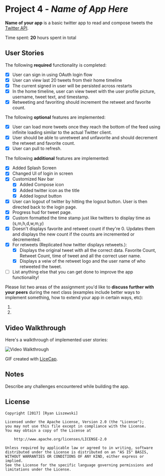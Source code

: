 # Project 4 - *Name of App Here*

**Name of your app** is a basic twitter app to read and compose tweets the [Twitter API](https://apps.twitter.com/).

Time spent: **20** hours spent in total

## User Stories

The following **required** functionality is completed:

- [x] User can sign in using OAuth login flow
- [x] User can view last 20 tweets from their home timeline
- [x] The current signed in user will be persisted across restarts
- [x] In the home timeline, user can view tweet with the user profile picture, username, tweet text, and timestamp.
- [x] Retweeting and favoriting should increment the retweet and favorite count.

The following **optional** features are implemented:

- [x] User can load more tweets once they reach the bottom of the feed using infinite loading similar to the actual Twitter client.
- [x] User should be able to unretweet and unfavorite and should decrement the retweet and favorite count.
- [x] User can pull to refresh.

The following **additional** features are implemented:
- [x] Added Splash Screen 
- [x] Changed UI of login in screen 
- [x] Customized Nav bar 
    - [x] Added Compose icon 
    - [x] Added twitter icon as the title 
    - [x] Added logout button 
- [x] User can logout of twitter by hitting the logout button. User is then directed back to the login page. 
- [x] Progress hud for tweet page.
- [x] Custom formatted the time stamp just like twitters to display time as (s,m,h,d,w,m,y)
- [x] Doesn't displays favorite and retweet count if they're 0. Updates them and displays the new count if the counts are incremented or decremented. 
- [x] For retweets (Replicated how twitter displays retweets.): 
    - [x] Displays the original tweet with all the correct data. Favorite Count, Retweet Count, time of tweet and all the correct user name. 
    - [x] Displays a veiw of the retweet logo and the user name of who retweeted the tweet.

- [ ] List anything else that you can get done to improve the app functionality!

Please list two areas of the assignment you'd like to **discuss further with your peers** during the next class (examples include better ways to implement something, how to extend your app in certain ways, etc):

1. 
2. 

## Video Walkthrough 

Here's a walkthrough of implemented user stories:

<img src='http://i.imgur.com/Di0ugLi.gif' title='Video Walkthrough' width='' alt='Video Walkthrough' />

GIF created with [LiceCap](http://www.cockos.com/licecap/).

## Notes

Describe any challenges encountered while building the app.

## License

    Copyright [2017] [Ryan Liszewski]

    Licensed under the Apache License, Version 2.0 (the "License");
    you may not use this file except in compliance with the License.
    You may obtain a copy of the License at

        http://www.apache.org/licenses/LICENSE-2.0

    Unless required by applicable law or agreed to in writing, software
    distributed under the License is distributed on an "AS IS" BASIS,
    WITHOUT WARRANTIES OR CONDITIONS OF ANY KIND, either express or implied.
    See the License for the specific language governing permissions and
    limitations under the License.
